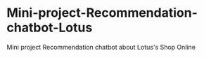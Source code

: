 # Mini-project-Recommendation-chatbot-Lotus
Mini project Recommendation chatbot about Lotus's Shop Online
